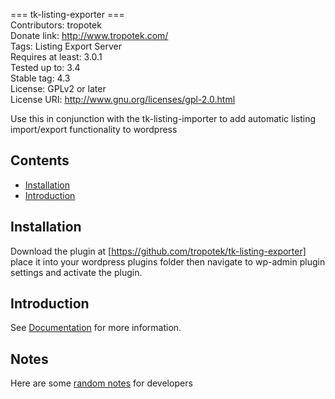 === tk-listing-exporter ===  
Contributors: tropotek  
Donate link: http://www.tropotek.com/  
Tags: Listing Export Server  
Requires at least: 3.0.1  
Tested up to: 3.4  
Stable tag: 4.3  
License: GPLv2 or later  
License URI: http://www.gnu.org/licenses/gpl-2.0.html  
  
  
Use this in conjunction with the tk-listing-importer to add automatic listing import/export
functionality to wordpress

## Contents

- [Installation](#installation)
- [Introduction](#introduction)


## Installation

Download the plugin at [https://github.com/tropotek/tk-listing-exporter]
place it into your wordpress plugins folder then navigate to wp-admin 
plugin settings and activate the plugin.

## Introduction

 See [Documentation](docs/tk-listing-exporter-importer.pdf) for more information.


## Notes

 Here are some [random notes](docs/notes.md) for developers

